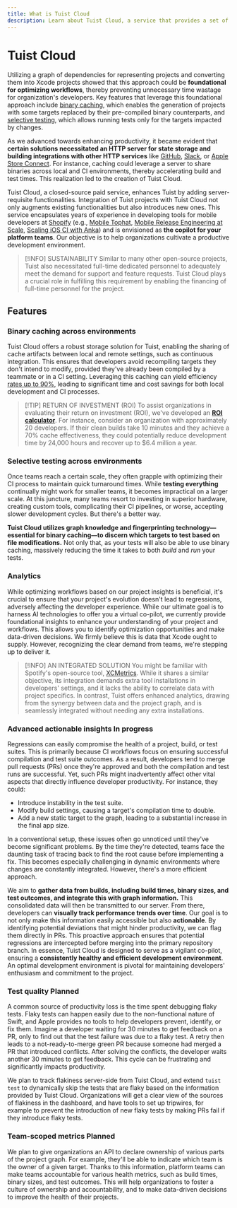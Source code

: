 ```yaml
---
title: What is Tuist Cloud
description: Learn about Tuist Cloud, a service that provides a set of features to enhance the development experience with Tuist.
---
```


# Tuist Cloud

Utilizing a graph of dependencies for representing projects and converting them into Xcode projects showed that this approach could be **foundational for optimizing workflows**, thereby preventing unnecessary time wastage for organization's developers. Key features that leverage this foundational approach include [binary caching](/guide/scale/cloud/binary-caching), which enables the generation of projects with some targets replaced by their pre-compiled binary counterparts, and [selective testing](/guide/scale/cloud/selective-testing), which allows running tests only for the targets impacted by changes.

As we advanced towards enhancing productivity, it became evident that **certain solutions necessitated an HTTP server for state storage and building integrations with other HTTP services** like [GitHub](https://github.com), [Slack](https://slack.com), or [Apple Store Connect](https://appstoreconnect.apple.com/). For instance, caching could leverage a server to share binaries across local and CI environments, thereby accelerating build and test times. This realization led to the creation of Tuist Cloud.

Tuist Cloud, a closed-source paid service, enhances Tuist by adding server-requisite functionalities. Integration of Tuist projects with Tuist Cloud not only augments existing functionalities but also introduces new ones. This service encapsulates years of experience in developing tools for mobile developers at [Shopify](https://shopify.com) (e.g., [Mobile Tophat](https://shopify.engineering/mobile-tophatting-at-shopify-1), [Mobile Release Engineering at Scale](https://shopify.engineering/mobile-release-engineering-scale-shipit-mobile), [Scaling iOS CI with Anka](https://shopify.engineering/scaling-ios-ci-with-anka)) and is envisioned as **the copilot for your platform teams**. Our objective is to help organizations cultivate a productive development environment.

> [!INFO] SUSTAINABILITY
> Similar to many other open-source projects, Tuist also necessitated full-time dedicated personnel to adequately meet the demand for support and feature requests. Tuist Cloud plays a crucial role in fulfilling this requirement by enabling the financing of full-time personnel for the project.

## Features

### Binary caching across environments

Tuist Cloud offers a robust storage solution for Tuist, enabling the sharing of cache artifacts between local and remote settings, such as continuous integration. This ensures that developers avoid recompiling targets they don't intend to modify, provided they've already been compiled by a teammate or in a CI setting. Leveraging this caching can yield efficiency [rates up to 90%](https://builders.travelperk.com/tuist-ing-travelperks-ios-app-for-faster-build-times-4796dcfa7809), leading to significant time and cost savings for both local development and CI processes.

> [!TIP] RETURN OF INVESTMENT (ROI)
> To assist organizations in evaluating their return on investment (ROI), we've developed an [**ROI calculator**](https://tuist.io/cloud). For instance, consider an organization with approximately 20 developers. If their clean builds take 10 minutes and they achieve a 70% cache effectiveness, they could potentially reduce development time by 24,000 hours and recover up to $6.4 million a year.

### Selective testing across environments

Once teams reach a certain scale, they often grapple with optimizing their CI process to maintain quick turnaround times. While **testing everything** continually might work for smaller teams, it becomes impractical on a larger scale. At this juncture, many teams resort to investing in superior hardware, creating custom tools, complicating their CI pipelines, or worse, accepting slower development cycles. But there's a better way.

**Tuist Cloud utilizes graph knowledge and fingerprinting technology—essential for binary caching—to discern which targets to test based on file modifications.** Not only that, as your tests will also be able to use binary caching, massively reducing the time it takes to both _build_ and _run_ your tests.

### Analytics

While optimizing workflows based on our project insights is beneficial, it's crucial to ensure that your project's evolution doesn't lead to regressions, adversely affecting the developer experience. While our ultimate goal is to harness AI technologies to offer you a virtual co-pilot, we currently provide foundational insights to enhance your understanding of your project and workflows. This allows you to identify optimization opportunities and make data-driven decisions. We firmly believe this is data that Xcode ought to supply. However, recognizing the clear demand from teams, we're stepping up to deliver it.

> [!INFO] AN INTEGRATED SOLUTION
> You might be familiar with Spotify's open-source tool, [XCMetrics](https://xcmetrics.io/). While it shares a similar objective, its integration demands extra tool installations in developers' settings, and it lacks the ability to correlate data with project specifics. In contrast, Tuist offers enhanced analytics, drawing from the synergy between data and the project graph, and is seamlessly integrated without needing any extra installations.

### Advanced actionable insights <Badge type="warning">In progress</Badge>

Regressions can easily compromise the health of a project, build, or test suites. This is primarily because CI workflows focus on ensuring successful compilation and test suite outcomes. As a result, developers tend to merge pull requests (PRs) once they're approved and both the compilation and test runs are successful. Yet, such PRs might inadvertently affect other vital aspects that directly influence developer productivity. For instance, they could:

- Introduce instability in the test suite.
- Modify build settings, causing a target's compilation time to double.
- Add a new static target to the graph, leading to a substantial increase in the final app size.

In a conventional setup, these issues often go unnoticed until they've become significant problems. By the time they're detected, teams face the daunting task of tracing back to find the root cause before implementing a fix. This becomes especially challenging in dynamic environments where changes are constantly integrated. However, there's a more efficient approach.

We aim to **gather data from builds, including build times, binary sizes, and test outcomes, and integrate this with graph information.** This consolidated data will then be transmitted to our server. From there, developers can **visually track performance trends over time**. Our goal is to not only make this information easily accessible but also **actionable**. By identifying potential deviations that might hinder productivity, we can flag them directly in PRs. This proactive approach ensures that potential regressions are intercepted before merging into the primary repository branch. In essence, Tuist Cloud is designed to serve as a vigilant co-pilot, ensuring a **consistently healthy and efficient development environment**. An optimal development environment is pivotal for maintaining developers' enthusiasm and commitment to the project.

### Test quality <Badge type="tip">Planned</Badge>

A common source of productivity loss is the time spent debugging flaky tests. Flaky tests can happen easily due to the non-functional nature of Swift, and Apple provides no tools to help developers prevent, identify, or fix them. Imagine a developer waiting for 30 minutes to get feedback on a PR, only to find out that the test failure was due to a flaky test. A retry then leads to a not-ready-to-merge green PR because someone had merged a PR that introduced conflicts. After solving the conflicts, the developer waits another 30 minutes to get feedback. This cycle can be frustrating and significantly impacts productivity.

We plan to track flakiness server-side from Tuist Cloud, and extend `tuist test` to dynamically skip the tests that are flaky based on the information provided by Tuist Cloud. Organizations will get a clear view of the sources of flakiness in the dashboard, and have tools to set up tripwires, for example to prevent the introduction of new flaky tests by making PRs fail if they introduce flaky tests.

### Team-scoped metrics <Badge type="tip">Planned</Badge>

We plan to give organizations an API to declare ownership of various parts of the project graph. For example, they'll be able to indicate which team is the owner of a given target. Thanks to this information, platform teams can make teams accountable for various health metrics, such as build times, binary sizes, and test outcomes. This will help organizations to foster a culture of ownership and accountability, and to make data-driven decisions to improve the health of their projects.